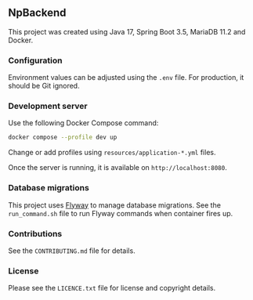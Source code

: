 ## NpBackend

This project was created using Java 17, Spring Boot 3.5, MariaDB 11.2 and Docker.

### Configuration

Environment values can be adjusted using the `.env` file. For production, it should be Git ignored.

### Development server

Use the following Docker Compose command:

```bash
docker compose --profile dev up
```

Change or add profiles using `resources/application-*.yml` files.

Once the server is running, it is available on `http://localhost:8080`.

### Database migrations

This project uses [Flyway](https://www.red-gate.com/products/flyway/community/) to manage database migrations. See the `run_command.sh` file to run Flyway commands when container fires up.

### Contributions

See the `CONTRIBUTING.md` file for details.

### License

Please see the `LICENCE.txt` file for license and copyright details.

